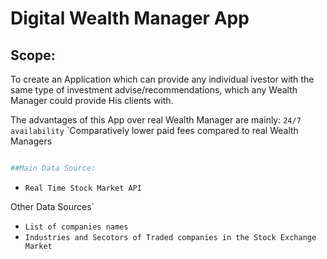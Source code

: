 # Digital Wealth Manager App

## Scope:

To create an Application which can provide any individual ivestor with the same type of investment advise/recommendations, which any Wealth Manager could provide His clients with.

The advantages of this App over real Wealth Manager are mainly:
`24/7 availability`
`Comparatively lower paid fees compared to real Wealth Managers


```python

##Main Data Source:

```
* `Real Time Stock Market API`

Other Data Sources`

* `List of companies names`
* `Industries and Secotors of Traded companies in the Stock Exchange Market`





